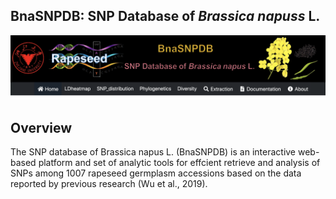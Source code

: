 ## BnaSNPDB: SNP Database of *Brassica napuss* L. 

<img src="www/img/BnaSNPDB.png" align="cenetr" width="720" />

## Overview

The SNP database of Brassica napus L. (BnaSNPDB) is an interactive web-based platform and set of analytic tools for effcient retrieve and analysis of SNPs among 1007 rapeseed germplasm accessions based on the data reported by previous research (Wu et al., 2019).